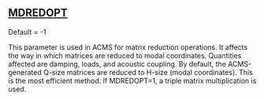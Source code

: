 ## [MDREDOPT](https://nexus.hexagon.com/documentationcenter/bundle/MSC_Nastran_2022.4/page/Nastran_Combined_Book/qrg/parameters/TOC.MDREDOPT.xhtml)

Default = -1

This parameter is used in ACMS for matrix reduction operations. It affects the way in which matrices are reduced to modal coordinates. Quantities affected are damping, loads, and acoustic coupling. By default, the ACMS-generated Q-size matrices are reduced to H-size (modal coordinates). This is the most efficient method. If MDREDOPT=1, a triple matrix multiplication is used.

